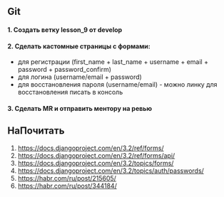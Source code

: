 ## Git
#### 1. Создать ветку lesson_9 от develop
#### 2. Сделать кастомные страницы с формами:
+ для регистрации (first_name + last_name + username + email + password + password_confirm)
+ для логина (username/email + password)
+ для восстановления пароля (username/email) - можно линку для восстановления писать в консоль
#### 3. Сделать MR и отправить ментору на ревью


## НаПочитать
1. https://docs.djangoproject.com/en/3.2/ref/forms/
2. https://docs.djangoproject.com/en/3.2/ref/forms/api/
3. https://docs.djangoproject.com/en/3.2/topics/forms/
4. https://docs.djangoproject.com/en/3.2/topics/auth/passwords/
5. https://habr.com/ru/post/215605/
6. https://habr.com/ru/post/344184/

